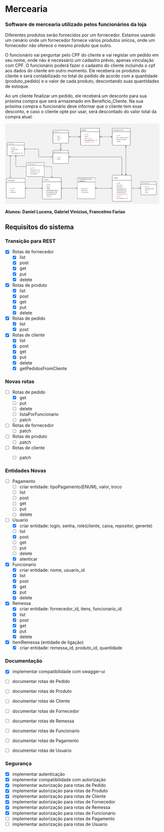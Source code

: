 # Mercearia
### Software de mercearia utilizado pelos funcionários da loja

Diferentes produtos serão fornecidos por um fornecedor. Estamos usando um cenário onde um fornecedor fornece vários produtos únicos, onde um fornecedor não oferece o mesmo produto que outro.

O funcionário vai perguntar pelo CPF do cliente e vai registar um pedido em seu nome, onde não é necessário um cadastro prévio, apenas vinculação com CPF. O funcionário poderá fazer o cadastro do cliente incluindo o cpf aos dados do cliente em outro momento.  Ele receberá os produtos do cliente e será contabilizado no total do pedido de acordo com a quantidade (produto_pedido) e o valor de cada produto, descontando suas quantidades de estoque.

Ao um cliente finalizar um pedido, ele receberá um desconto para sua próxima compra que será armazenado em Beneficio_Cliente. Na sua próxima compra o funcionário deve informar que o cliente tem esse desconto, e caso o cliente opte por usar, será descontado do valor total da compra atual.

![plot](./modelagem2.jpg)

**Alunos: Daniel Lucena, Gabriel Vinicius, Francelmo Farias**

## Requisitos do sistema

### Transição para REST
- [x] Rotas de fornecedor
    - [x] list
    - [x] post
    - [x] get
    - [x] put
    - [x] delete
- [x] Rotas de produto
    - [x] list
    - [x] post
    - [x] get
    - [x] put
    - [x] delete
- [x] Rotas de pedido
    - [x] list
    - [x] post
- [x] Rotas de cliente
    - [x] list
    - [x] post
    - [x] get
    - [x] put
    - [x] delete
    - [x] getPedidosFromCliente

### Novas rotas
- [ ] Rotas de pedido
    - [x] get
    - [ ] put
    - [ ] delete
    - [ ] listaPorFuncionario
    - [ ] patch
- [ ] Rotas de fornecedor
    - [ ] patch
- [ ] Rotas de produto
    - [ ] patch
- [ ] Rotas de cliente
    - [ ] patch


### Entidades Novas
- [ ] Pagamento
    - [ ] criar entidade: tipoPagamento(ENUM), valor, troco
    - [ ] list
    - [ ] post
    - [ ] get
    - [ ] put
    - [ ] delete
- [ ] Usuario
    - [x] criar entidade: login, senha, role(cliente, caixa, repositor, gerente)
    - [ ] list
    - [x] post
    - [ ] get
    - [ ] put
    - [ ] delete
    - [x] atenticar
- [X] Funcionario
    - [X] criar entidade: nome, usuario_id
    - [X] list
    - [X] post
    - [X] get
    - [X] put
    - [X] delete
- [X] Remessa
    - [x] criar entidade: fornecedor_id, itens, funcionario_id
    - [x] list
    - [x] post
    - [x] get
    - [x] put
    - [x] delete 
- [x] ItemRemessa (entidade de ligação)
    - [x] criar entidade: remessa_id, produto_id, quantidade

### Documentação
- [x] implementar compatibilidade com swagger-ui
- [ ] documentar rotas de Pedido
- [ ] documentar rotas de Produto
- [ ] documentar rotas de Cliente
- [ ] documentar rotas de Fornecedor
- [ ] documentar rotas de Remessa
- [ ] documentar rotas de Funcionario
- [ ] documentar rotas de Pagamento
- [ ] documentar rotas de Usuario


### Segurança
- [x] implementar autenticação
- [x] implementar compatibilidade com autorização
- [x] implementar autorização para rotas de Pedido
- [x] implementar autorização para rotas de Produto
- [x] implementar autorização para rotas de Cliente
- [x] implementar autorização para rotas de Fornecedor
- [x] implementar autorização para rotas de Remessa
- [x] implementar autorização para rotas de Funcionario
- [ ] implementar autorização para rotas de Pagamento
- [ ] implementar autorização para rotas de Usuario
